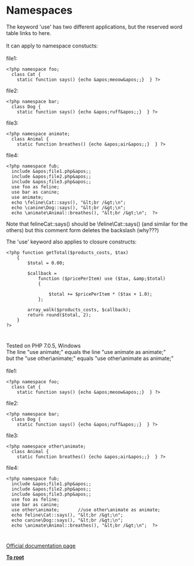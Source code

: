 # Namespaces



The keyword &apos;use&apos; has two different applications, but the reserved word table links to here.<br><br>It can apply to namespace constucts:<br><br>file1:<br>

```
<?php namespace foo;
  class Cat { 
    static function says() {echo &apos;meoow&apos;;}  } ?>
```


file2:


```
<?php namespace bar;
  class Dog {
    static function says() {echo &apos;ruff&apos;;}  } ?>
```


file3:


```
<?php namespace animate;
  class Animal {
    static function breathes() {echo &apos;air&apos;;}  } ?>
```


file4:


```
<?php namespace fub;
  include &apos;file1.php&apos;;
  include &apos;file2.php&apos;;
  include &apos;file3.php&apos;;
  use foo as feline;
  use bar as canine;
  use animate;
  echo \feline\Cat::says(), "&lt;br /&gt;\n";
  echo \canine\Dog::says(), "&lt;br /&gt;\n";
  echo \animate\Animal::breathes(), "&lt;br /&gt;\n";  ?>
```


Note that 
felineCat::says()
should be
\feline\Cat::says()
(and similar for the others)
but this comment form deletes the backslash (why???) 

The &apos;use&apos; keyword also applies to closure constructs:



```
<?php function getTotal($products_costs, $tax)
    {
        $total = 0.00;
        
        $callback =
            function ($pricePerItem) use ($tax, &amp;$total)
            {
                
                $total += $pricePerItem * ($tax + 1.0);
            };
        
        array_walk($products_costs, $callback);
        return round($total, 2);
    }
?>
```
  

#

Tested on PHP 7.0.5, Windows<br>The line "use animate;" equals the line "use animate as animate;"<br>but the "use other\animate;" equals "use other\animate as animate;"<br><br>file1:<br>

```
<?php namespace foo;
  class Cat { 
    static function says() {echo &apos;meoow&apos;;}  } ?>
```


file2:


```
<?php namespace bar;
  class Dog {
    static function says() {echo &apos;ruff&apos;;}  } ?>
```


file3:


```
<?php namespace other\animate;
  class Animal {
    static function breathes() {echo &apos;air&apos;;}  } ?>
```


file4:


```
<?php namespace fub;
  include &apos;file1.php&apos;;
  include &apos;file2.php&apos;;
  include &apos;file3.php&apos;;
  use foo as feline;
  use bar as canine;
  use other\animate;       //use other\animate as animate;
  echo feline\Cat::says(), "&lt;br /&gt;\n";
  echo canine\Dog::says(), "&lt;br /&gt;\n";
  echo \animate\Animal::breathes(), "&lt;br /&gt;\n";  ?>
```
  

#

[Official documentation page](https://www.php.net/manual/en/language.namespaces.php)

**[To root](/README.md)**